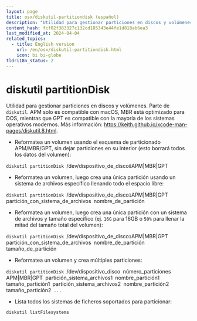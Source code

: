 ```yaml
---
layout: page
title: osx/diskutil-partitiondisk (español)
description: "Utilidad para gestionar particiones en discos y volúmenes."
content_hash: fcf02f383327c132cd185343e44fe1d818ab6ea3
last_modified_at: 2024-04-04
related_topics:
  - title: English version
    url: /en/osx/diskutil-partitiondisk.html
    icon: bi bi-globe
tldri18n_status: 2
---
```

# diskutil partitionDisk

Utilidad para gestionar particiones en discos y volúmenes.
Parte de `diskutil`.
APM solo es compatible con macOS, MBR está optimizado para DOS, mientras que GPT es compatible con la mayoría de los sistemas operativos modernos.
Más información: <https://keith.github.io/xcode-man-pages/diskutil.8.html>.

- Reformatea un volumen usando el esquema de particionado APM/MBR/GPT, sin dejar particiones en su interior (esto borrará todos los datos del volumen):

`diskutil partitionDisk `<span class="tldr-var badge badge-pill bg-dark-lm bg-white-dm text-white-lm text-dark-dm font-weight-bold">/dev/dispositivo_de_disco</span>` 0 `<span class="tldr-var badge badge-pill bg-dark-lm bg-white-dm text-white-lm text-dark-dm font-weight-bold">APM|MBR|GPT</span>

- Reformatea un volumen, luego crea una única partición usando un sistema de archivos específico llenando todo el espacio libre:

`diskutil partitionDisk `<span class="tldr-var badge badge-pill bg-dark-lm bg-white-dm text-white-lm text-dark-dm font-weight-bold">/dev/dispositivo_de_disco</span>` 1 `<span class="tldr-var badge badge-pill bg-dark-lm bg-white-dm text-white-lm text-dark-dm font-weight-bold">APM|MBR|GPT</span>` `<span class="tldr-var badge badge-pill bg-dark-lm bg-white-dm text-white-lm text-dark-dm font-weight-bold">partición_con_sistema_de_archivos</span>` `<span class="tldr-var badge badge-pill bg-dark-lm bg-white-dm text-white-lm text-dark-dm font-weight-bold">nombre_de_partición</span>

- Reformatea un volumen, luego crea una única partición con un sistema de archivos y tamaño específico (ej. `16G` para 16GB o `50%` para llenar la mitad del tamaño total del volumen):

`diskutil partitionDisk `<span class="tldr-var badge badge-pill bg-dark-lm bg-white-dm text-white-lm text-dark-dm font-weight-bold">/dev/dispositivo_de_disco</span>` 1 `<span class="tldr-var badge badge-pill bg-dark-lm bg-white-dm text-white-lm text-dark-dm font-weight-bold">APM|MBR|GPT</span>` `<span class="tldr-var badge badge-pill bg-dark-lm bg-white-dm text-white-lm text-dark-dm font-weight-bold">partición_con_sistema_de_archivos</span>` `<span class="tldr-var badge badge-pill bg-dark-lm bg-white-dm text-white-lm text-dark-dm font-weight-bold">nombre_de_partición</span>` `<span class="tldr-var badge badge-pill bg-dark-lm bg-white-dm text-white-lm text-dark-dm font-weight-bold">tamaño_de_partición</span>

- Reformatea un volumen y crea múltiples particiones:

`diskutil partitionDisk `<span class="tldr-var badge badge-pill bg-dark-lm bg-white-dm text-white-lm text-dark-dm font-weight-bold">/dev/dispositivo_disco</span>` `<span class="tldr-var badge badge-pill bg-dark-lm bg-white-dm text-white-lm text-dark-dm font-weight-bold">número_particiones</span>` `<span class="tldr-var badge badge-pill bg-dark-lm bg-white-dm text-white-lm text-dark-dm font-weight-bold">APM|MBR|GPT</span>` `<span class="tldr-var badge badge-pill bg-dark-lm bg-white-dm text-white-lm text-dark-dm font-weight-bold">partición_sistema_archivos1</span>` `<span class="tldr-var badge badge-pill bg-dark-lm bg-white-dm text-white-lm text-dark-dm font-weight-bold">nombre_partición1</span>` `<span class="tldr-var badge badge-pill bg-dark-lm bg-white-dm text-white-lm text-dark-dm font-weight-bold">tamaño_partición1</span>` `<span class="tldr-var badge badge-pill bg-dark-lm bg-white-dm text-white-lm text-dark-dm font-weight-bold">partición_sistema_archivos2</span>` `<span class="tldr-var badge badge-pill bg-dark-lm bg-white-dm text-white-lm text-dark-dm font-weight-bold">nombre_partición2</span>` `<span class="tldr-var badge badge-pill bg-dark-lm bg-white-dm text-white-lm text-dark-dm font-weight-bold">tamaño_partición2</span>` ...`

- Lista todos los sistemas de ficheros soportados para particionar:

`diskutil listFilesystems`
